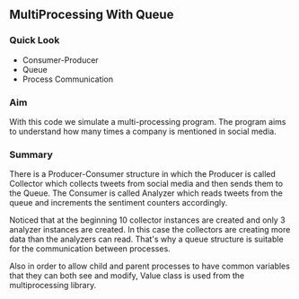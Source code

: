 ## MultiProcessing With Queue

### Quick Look
- Consumer-Producer
- Queue
- Process Communication

### Aim
With this code we simulate a multi-processing program. The program aims to understand how many times a company is mentioned in social media.

### Summary


There is a Producer-Consumer structure in which the Producer is called Collector which collects tweets from social media and then sends them to the Queue. The Consumer is called Analyzer which reads tweets from the queue and increments the sentiment counters accordingly.

Noticed that at the beginning 10 collector instances are created and only 3 analyzer instances are created. In this case the collectors are creating more data than the analyzers can read.  That's why a queue structure is suitable for the communication between processes.

Also in order to allow child and parent processes to have common variables that they can both see and modify, Value class is used from the multiprocessing library.
